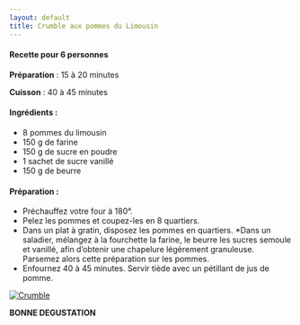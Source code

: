 ```yaml
---
layout: default
title: Crumble aux pommes du Limousin
---
```




#### Recette pour 6 personnes

**Préparation** : 15 à 20 minutes

**Cuisson** : 40 à 45 minutes

#### Ingrédients :

* 8 pommes du limousin
* 150 g de farine
* 150 g de sucre en poudre
* 1 sachet de sucre vanillé
* 150 g de beurre


#### Préparation :

* Préchauffez votre four à 180°.
* Pelez les pommes et coupez-les en 8 quartiers.
* Dans un plat à gratin, disposez les pommes en quartiers.
*Dans un saladier, mélangez à la fourchette la farine, le beurre les sucres
semoule et vanillé, afin d’obtenir une chapelure légèrement granuleuse.
Parsemez alors cette préparation sur les pommes.
* Enfournez 40 à 45 minutes. Servir tiède avec un pétillant de jus de pomme.

<div class="image-container">
    <a class="thumbnail" href="{{ site.baseurl }}/assets/images/recettes/crumble.jpg">
        <img src="{{ site.baseurl }}/assets/images/recettes/crumble-vignette.jpg" alt="Crumble" title="Crumble" />
    </a>
</div>

**BONNE DEGUSTATION**


